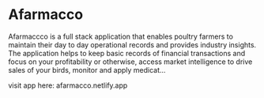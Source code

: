 # Afarmacco

Afarmaccco is a full stack application that enables poultry farmers to maintain their day to day operational records and provides industry insights. The application helps to keep basic records of financial transactions and focus on your profitability or otherwise, access market intelligence to drive sales of your birds, monitor and apply medicat…


visit app here: afarmacco.netlify.app
